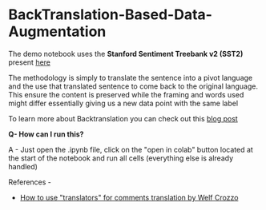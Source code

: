 # BackTranslation-Based-Data-Augmentation

The demo notebook uses the **Stanford Sentiment Treebank v2 (SST2)** present [here](https://github.com/clairett/pytorch-sentiment-classification/tree/master/data/SST2)

The methodology is simply to translate the sentence into a pivot language and the use that translated sentence to come back to the original language. This ensure the content is preserved while the framing and words used might differ essentially giving us a new data point with the same label

To learn more about Backtranslation you can check out this [blog post](https://towardsdatascience.com/data-augmentation-in-nlp-2801a34dfc28)

**Q- How can I run this?**

A - Just open the .ipynb file, click on the "open in colab" button located at the start of the notebook and run all cells (everything else is already handled)

References - 

- [How to use "translators" for comments translation by Welf Crozzo](https://www.kaggle.com/miklgr500/how-to-use-translators-for-comments-translation)
